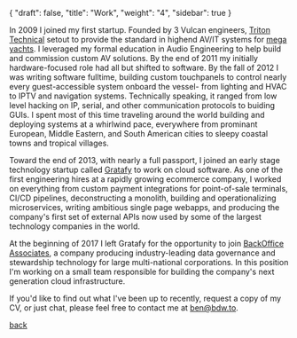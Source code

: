 {
  "draft": false,
  "title": "Work",
  "weight": "4",
  "sidebar": true
}

  <p>
    In 2009 I joined my first startup. Founded by 3 Vulcan engineers, <a
href="http://tritontechnical.com" target="_blank">Triton Technical</a> setout to provide the 
standard in highend AV/IT systems for <a href="https://s3-eu-west-1.amazonaws.com/y.co/default/CALLISTO-0-5672e6f368a90_v_default_big.jpeg" target="_blank"> mega yachts</a>. I leveraged my formal 
education in Audio Engineering to help build and commission custom AV solutions. 
By the end of 2011 my initially hardware-focused role had all but shifted to software.
By the fall of 2012 I was writing software fulltime, building
custom touchpanels to control nearly every guest-accessible system onboard the vessel-
from lighting and HVAC to IPTV and navigation systems. Technically speaking, it ranged from 
low level hacking on IP, serial, and other communication protocols to buiding GUIs.
I spent most of this time traveling around the world building and deploying
systems at a whirlwind pace, everywhere from prominant European, Middle Eastern, and South American cities
to sleepy coastal towns and tropical villages.
  </p>

  <p>
    Toward the end of 2013, with nearly a full passport, I joined an early stage technology startup called <a href="http://gratafy.com" target="_blank">Gratafy</a>
to work on cloud software. As one of the first engineering hires
at a rapidly growing ecommerce company, I worked on everything 
from custom payment integrations for point-of-sale terminals, 
CI/CD pipelines, deconstructing a monolith, building and operationalizing microservices, 
writing ambitious single page webapps, and producing the company's first set of 
external APIs now used by some of the largest technology companies
in the world.
  </p>

  <p>
    At the beginning of 2017 I left Gratafy for the opportunity to join <a href="http://www.boaweb.com/" target="_blank">BackOffice Associates</a>,
    a company producing industry-leading data governance and stewardship technology for large multi-national
    corporations. In this position I'm working on a small team responsible for building the company's next
    generation cloud infrastructure.
  </p>

  <p>
    If you'd like to find out what I've been up to recently, request a copy of
my CV, or just chat, please feel free to contact me at <a href="mailto:ben@len.to">ben@bdw.to</a>.
  </p>

<a href="/">back</a>
